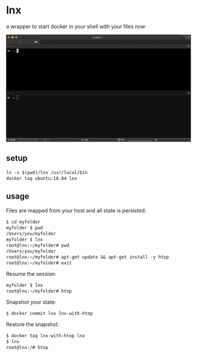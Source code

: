 # lnx

a wrapper to start docker in your shell with your files *now*

![screencast](screencast.gif)

## setup

    ln -s $(pwd)/lnx /usr/local/bin
    docker tag ubuntu:18.04 lnx

## usage

Files are mapped from your host and all state is persisted:

    $ cd myfolder
    myfolder $ pwd
    /Users/you/myfolder
    myfolder $ lnx
    root@lnx:~/myfolder# pwd
    /Users/you/myfolder
    root@lnx:~/myfolder# apt-get update && apt-get install -y htop
    root@lnx:~/myfolder# exit

Resume the session:

    myfolder $ lnx
    root@lnx:~/myfolder# htop

Snapshot your state:

    $ docker commit lnx lnx-with-htop

Restore the snapshot:

    $ docker tag lnx-with-htop lnx
    $ lnx
    root@lnx:/# htop
